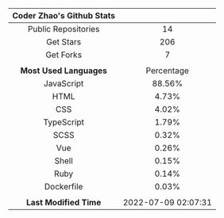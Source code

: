 | **Coder Zhao's Github Stats** | |
|:-:|:-:|
| Public Repositories | 14 |
| Get Stars | 206 |
| Get Forks | 7 |
| | |
| **Most Used Languages** | Percentage |
| JavaScript | 88.56% |
| HTML | 4.73% |
| CSS | 4.02% |
| TypeScript | 1.79% |
| SCSS | 0.32% |
| Vue | 0.26% |
| Shell | 0.15% |
| Ruby | 0.14% |
| Dockerfile | 0.03% |
| | |
| **Last Modified Time** | 2022-07-09 02:07:31 |
